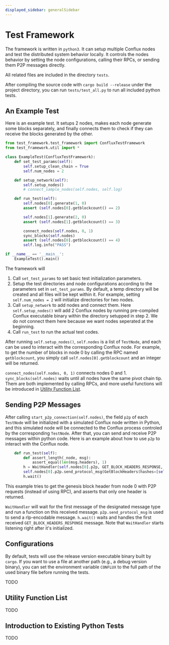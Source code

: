 ```yaml
---
displayed_sidebar: generalSidebar
---
```


# Test Framework

The framework is written in `python3`. It can setup multiple Conflux nodes and test the distributed system behavior locally. It controls the nodes behavior by setting the node configurations, calling their RPCs, or sending them P2P messages directly.

All related files are included in the directory  `tests`.

After compiling the source code with `cargo build --release` under the project directory, you can run `tests/test_all.py` to run all included python tests.

## An Example Test

Here is an example test. It setups 2 nodes, makes each node generate some blocks separately, and finally connects them to check if they can receive the blocks generated by the other.

```python
from test_framework.test_framework import ConfluxTestFramework
from test_framework.util import *

class ExampleTest(ConfluxTestFramework):
    def set_test_params(self):
        self.setup_clean_chain = True
        self.num_nodes = 2

    def setup_network(self):
        self.setup_nodes()
        # connect_sample_nodes(self.nodes, self.log)

    def run_test(self):
        self.nodes[0].generate(1, 0)
        assert (self.nodes[0].getblockcount() == 2)

        self.nodes[1].generate(2, 0)
        assert (self.nodes[1].getblockcount() == 3)

        connect_nodes(self.nodes, 0, 1)
        sync_blocks(self.nodes)
        assert (self.nodes[0].getblockcount() == 4)
        self.log.info("PASS")

if __name__ == '__main__':
    ExampleTest().main()
```

The framework will

1. Call `set_test_params` to set basic test initialization parameters.
2. Setup the test directories and node configurations according to the parameters set in `set_test_params`. By default, a temp directory will be created and all files will be kept within it. For example, setting `self.num_nodes = 2` will initialize directories for two nodes.
3. Call `setup_network` to add nodes and connect them. Here `self.setup_nodes()` will add 2 Conflux nodes by running pre-compiled Conflux executable binary within the directory setupped in step 2. We do not connect them here because we want nodes seperated at the beginning.
4. Call `run_test` to run the actual test codes.

After running `self.setup_nodes()`, `self.nodes` is a list of `TestNode`, and each can be used to interact with the corresponding Conflux node. For example, to get the number of blocks in node 0 by calling the RPC named `getblockcount`, you simply call `self.nodes[0].getblockcount` and an integer will be returned.

`connect_nodes(self.nodes, 0, 1)` connects nodes 0 and 1. `sync_blocks(self.nodes)` waits until all nodes have the same pivot chain tip. Them are both implemented by calling RPCs, and more useful functions will be introduced in [Utility Function List](#utility-function-list).

## Sending P2P Messages

After calling `start_p2p_connection(self.nodes)`, the field `p2p` of each `TestNode` will be initialized with a simulated Conflux node written in Python, and this simulated node will be connected to the Conflux process controled by the corresponding `TestNode`. After that, you can send and receive P2P messages within python code. Here is an example about how to use `p2p` to interact with the Conflux node.

```python
    def run_test(self):
        def assert_length(_node, msg):
            assert_equal(len(msg.headers), 1)
        h = WaitHandler(self.nodes[0].p2p, GET_BLOCK_HEADERS_RESPONSE, assert_length)
        self.nodes[0].p2p.send_protocol_msg(GetBlockHeaders(hashes=[self.nodes[0].p2p.genesis.hash]))
        h.wait()
```

This example tries to get the genesis block header from node 0 with P2P requests (instead of using RPC), and asserts that only one header is returned.

`WaitHandler` will wait for the first message of the designated message type and run a function on this received message. `p2p.send_protocol_msg` is used to send a rlp-encodable message. `h.wait()` waits and handles the first received `GET_BLOCK_HEADERS_RESPONSE` message. Note that `WaitHandler` starts listening right after it's initialized.

## Configurations

By default, tests will use the release version executable binary built by `cargo`. If you want to use a file at another path (e.g., a debug version binary), you can set the environment variable `CONFLUX` to the full path of the used binary file before running the tests.

TODO

## Utility Function List

TODO

## Introduction to Existing Python Tests

TODO
